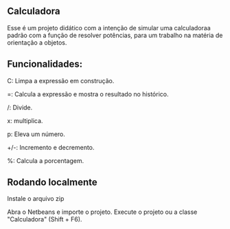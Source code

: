 ## Calculadora
Esse é um projeto didático com a intenção de simular uma calculadoraa padrão com a função de resolver potências, para um trabalho na matéria de orientação a objetos.


## Funcionalidades:
C: Limpa a expressão em construção.

=: Calcula a expressão e mostra o resultado no histórico.

/: Divide.

x: multiplica.

p: Eleva um número.

+/-: Incremento e decremento.

%: Calcula a porcentagem.

## Rodando localmente
Instale o arquivo zip

Abra o Netbeans e importe o projeto. Execute o projeto ou a classe "Calculadora" (Shift + F6).
